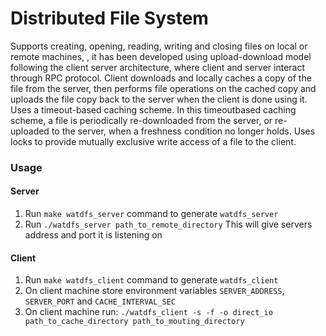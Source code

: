 # Distributed File System

Supports creating, opening, reading, writing and closing files on local or remote machines, , it has been developed using upload-download model following the client server architecture, where client and server interact through RPC protocol. Client downloads and locally caches a copy of the file from the server, then performs file operations on the cached copy and uploads the file copy back to the server when the client is done using it. Uses a timeout-based caching scheme. In this timeoutbased caching scheme, a file is periodically re-downloaded from the server, or re-uploaded to the server, when a freshness condition no longer holds. Uses locks to provide mutually exclusive write access of a file to the client.


### Usage

#### Server
1. Run `make watdfs_server` command to generate `watdfs_server`
2. Run `./watdfs_server path_to_remote_directory`
   This will give servers address and port it is listening on

#### Client
1. Run `make watdfs_client` command to generate `watdfs_client`
2. On client machine store environment variables `SERVER_ADDRESS`, `SERVER_PORT` and `CACHE_INTERVAL_SEC`
3. On client machine run:
    `./watdfs_client -s -f -o direct_io path_to_cache_directory path_to_mouting_directory`
